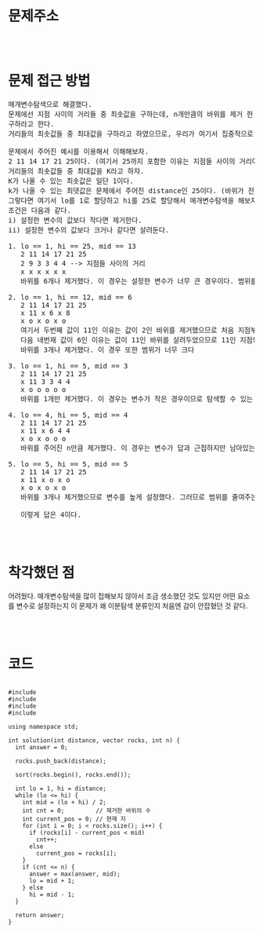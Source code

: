 # 문제주소

<br><br>

# 문제 접근 방법

<pre>
매개변수탐색으로 해결했다.
문제에선 지점 사이의 거리들 중 최솟값을 구하는데, n개만큼의 바위를 제거 한 후 제거하는 경우들의 최솟값들 중 가장 큰 값을
구하라고 한다.
거리들의 최솟값들 중 최대값을 구하라고 하였으므로, 우리가 여기서 집중적으로 봐야될 점은 "지점들 사이의 거리"이다.

문제에서 주어진 예시를 이용해서 이해해보자.
2 11 14 17 21 25이다. (여기서 25까지 포함한 이유는 지점들 사이의 거리이므로 21인 지점과 25인 지점 사이의 거리도 포함시켜줘야한다.)
거리들의 최솟값들 중 최대값을 K라고 하자.
K가 나올 수 있는 최솟값은 일단 1이다.
k가 나올 수 있는 최댓값은 문제에서 주어진 distance인 25이다. (바위가 전부 없다고 생각해보자)
그렇다면 여기서 lo를 1로 할당하고 hi를 25로 할당해서 매개변수탐색을 해보자.
조건은 다음과 같다.
i) 설정한 변수의 값보다 작다면 제거한다.
ii) 설정한 변수의 값보다 크거나 같다면 살려둔다.

1. lo == 1, hi == 25, mid == 13
   2 11 14 17 21 25
   2 9 3 3 4 4 --> 지점들 사이의 거리
   x x x x x x
   바위를 6개나 제거했다. 이 경우는 설정한 변수가 너무 큰 경우이다. 범위를 줄여주자.

2. lo == 1, hi == 12, mid == 6
   2 11 14 17 21 25
   x 11 x 6 x 8
   x o x o x o
   여기서 두번째 값이 11인 이유는 값이 2인 바위를 제거했으므로 처음 지점부터 11까지의 거리는 11이다.
   다음 네번재 값이 6인 이유는 값이 11인 바위를 살려두었으므로 11인 지점의 바위와 17인 지점의 바위 사이의 거리는 6이다.
   바위를 3개나 제거했다. 이 경우 또한 범위가 너무 크다

3. lo == 1, hi == 5, mid == 3
   2 11 14 17 21 25
   x 11 3 3 4 4
   x o o o o o
   바위를 1개만 제거했다. 이 경우는 변수가 작은 경우이므로 탐색할 수 있는 범위까지 모두 탐색하기 위해 범위를 높여주자.

4. lo == 4, hi == 5, mid == 4
   2 11 14 17 21 25
   x 11 x 6 4 4
   x o x o o o
   바위를 주어진 n만큼 제거했다. 이 경우는 변수가 답과 근접하지만 남아있는 경우가 있을 수 있으므로 범위를 줄여주자.

5. lo == 5, hi == 5, mid == 5
   2 11 14 17 21 25
   x 11 x o x o
   x o x o x o
   바위를 3개나 제거했으므로 변수를 높게 설정했다. 그러므로 범위를 줄여주는데, hi를 줄여줌으로써 lo가 hi보다 커지게 되고 while문이 종료된다.

   이렇게 답은 4이다.
</pre>

<br><br>

# 착각했던 점

<p>
어려웠다. 매개변수탐색을 많이 접해보지 않아서 조금 생소했던 것도 있지만 
어떤 요소를 변수로 설정하는지 이 문제가 왜 이분탐색 분류인지 처음엔 감이 안잡혔던 것 같다. 
</p>
<br><br>

# 코드

<pre>
<code>
#include <algorithm>
#include <iostream>
#include <string>
#include <vector>

using namespace std;

int solution(int distance, vector<int> rocks, int n) {
  int answer = 0;

  rocks.push_back(distance);

  sort(rocks.begin(), rocks.end());

  int lo = 1, hi = distance;
  while (lo <= hi) {
    int mid = (lo + hi) / 2;
    int cnt = 0;         // 제거한 바위의 수
    int current_pos = 0; // 현재 지
    for (int i = 0; i < rocks.size(); i++) {
      if (rocks[i] - current_pos < mid)
        cnt++;
      else
        current_pos = rocks[i];
    }
    if (cnt <= n) {
      answer = max(answer, mid);
      lo = mid + 1;
    } else
      hi = mid - 1;
  }

  return answer;
}

</code>
</pre>

<br><br>

<p>

</p>
